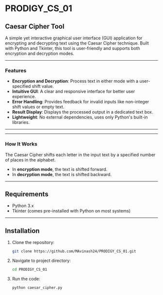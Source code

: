 # PRODIGY_CS_01
## Caesar Cipher Tool

A simple yet interactive graphical user interface (GUI) application for encrypting and decrypting text using the Caesar Cipher technique. Built with Python and Tkinter, this tool is user-friendly and supports both encryption and decryption modes.

---

### Features
- **Encryption and Decryption**: Process text in either mode with a user-specified shift value.
- **Intuitive GUI**: A clear and responsive interface for better user experience.
- **Error Handling**: Provides feedback for invalid inputs like non-integer shift values or empty text.
- **Result Display**: Displays the processed output in a dedicated text box.
- **Lightweight**: No external dependencies, uses only Python's built-in libraries.

---


---

### How It Works
The Caesar Cipher shifts each letter in the input text by a specified number of places in the alphabet. 
- In **encryption mode**, the text is shifted forward.
- In **decryption mode**, the text is shifted backward.

---

## Requirements
- Python 3.x
- Tkinter (comes pre-installed with Python on most systems)

---

## Installation
1. Clone the repository:
   ```bash
   git clone https://github.com/MAvinash24/PRODIGY_CS_01.git

2. Navigate to project directory:
   ```bash
   cd PRODIGY_CS_01

3. Run the code:
   ```bash
   python caesar_cipher.py
